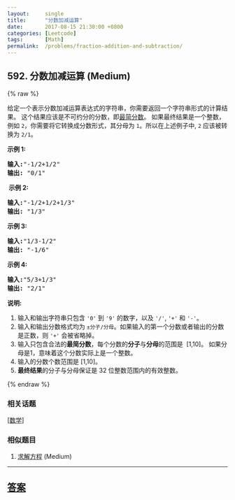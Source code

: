```yaml
---
layout:     single
title:      "分数加减运算"
date:       2017-08-15 21:30:00 +0800
categories: [Leetcode]
tags:       [Math]
permalink:  /problems/fraction-addition-and-subtraction/
---
```


## 592. 分数加减运算 (Medium)

{% raw %}

<p>给定一个表示分数加减运算表达式的字符串，你需要返回一个字符串形式的计算结果。&nbsp;这个结果应该是不可约分的分数，即<a href="https://baike.baidu.com/item/%E6%9C%80%E7%AE%80%E5%88%86%E6%95%B0" target="_blank">最简分数</a>。&nbsp;如果最终结果是一个整数，例如&nbsp;<code>2</code>，你需要将它转换成分数形式，其分母为&nbsp;<code>1</code>。所以在上述例子中, <code>2</code>&nbsp;应该被转换为&nbsp;<code>2/1</code>。</p>

<p><strong>示例&nbsp;1:</strong></p>

<pre>
<strong>输入:</strong>&quot;-1/2+1/2&quot;
<strong>输出:</strong> &quot;0/1&quot;
</pre>

<p><strong>&nbsp;示例 2:</strong></p>

<pre>
<strong>输入:</strong>&quot;-1/2+1/2+1/3&quot;
<strong>输出:</strong> &quot;1/3&quot;
</pre>

<p><strong>示例 3:</strong></p>

<pre>
<strong>输入:</strong>&quot;1/3-1/2&quot;
<strong>输出:</strong> &quot;-1/6&quot;
</pre>

<p><strong>示例 4:</strong></p>

<pre>
<strong>输入:</strong>&quot;5/3+1/3&quot;
<strong>输出:</strong> &quot;2/1&quot;
</pre>

<p><strong>说明:</strong></p>

<ol>
	<li>输入和输出字符串只包含&nbsp;<code>&#39;0&#39;</code> 到&nbsp;<code>&#39;9&#39;</code>&nbsp;的数字，以及&nbsp;<code>&#39;/&#39;</code>, <code>&#39;+&#39;</code> 和&nbsp;<code>&#39;-&#39;</code>。&nbsp;</li>
	<li>输入和输出分数格式均为&nbsp;<code>&plusmn;分子/分母</code>。如果输入的第一个分数或者输出的分数是正数，则&nbsp;<code>&#39;+&#39;</code>&nbsp;会被省略掉。</li>
	<li>输入只包含合法的<strong>最简分数</strong>，每个分数的<strong>分子</strong>与<strong>分母</strong>的范围是&nbsp;&nbsp;[1,10]。&nbsp;如果分母是1，意味着这个分数实际上是一个整数。</li>
	<li>输入的分数个数范围是 [1,10]。</li>
	<li><strong>最终结果</strong>的分子与分母保证是 32 位整数范围内的有效整数。</li>
</ol>

{% endraw %}

### 相关话题
  [[数学](https://github.com/openset/leetcode/tree/master/tag/math/README.md)]

### 相似题目
  1. [求解方程](/problems/solve-the-equation) (Medium)

---

## [答案](https://github.com/openset/leetcode/tree/master/problems/fraction-addition-and-subtraction)
